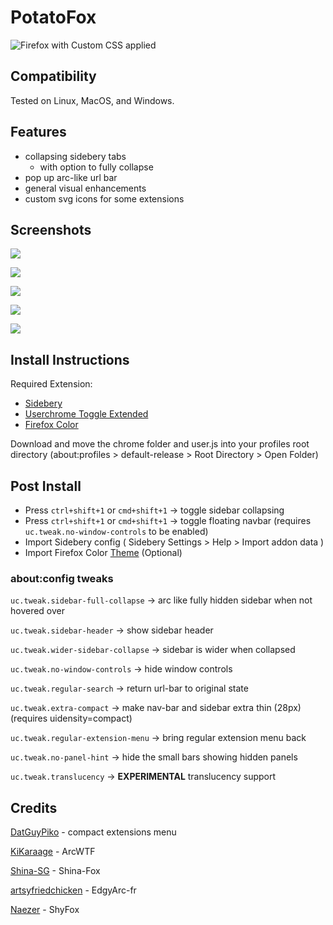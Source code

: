 # PotatoFox

![Firefox with Custom CSS applied](Media/Screenshot0.png)

## Compatibility

Tested on Linux, MacOS, and Windows. 

## Features

- collapsing sidebery tabs 
    - with option to fully collapse 
- pop up arc-like url bar
- general visual enhancements  
- custom svg icons for some extensions

## Screenshots

![](./Media/Screenshot1.png)

![](./Media/Screenshot2.png)

![](./Media/Screenshot3.png)

![](./Media/Screenshot4.png)

![](./Media/Screenshot5.png)

## Install Instructions

Required Extension:

* [Sidebery](https://addons.mozilla.org/en-US/firefox/addon/sidebery)
* [Userchrome Toggle Extended](https://addons.mozilla.org/en-US/firefox/addon/userchrome-toggle-extended)
* [Firefox Color](https://addons.mozilla.org/en-US/firefox/addon/firefox-color)

Download and move the chrome folder and user.js into your profiles root directory (about:profiles > default-release > Root Directory > Open Folder)

## Post Install

- Press `ctrl+shift+1` or `cmd+shift+1` -> toggle sidebar collapsing
- Press `ctrl+shift+1` or `cmd+shift+1` -> toggle floating navbar (requires `uc.tweak.no-window-controls` to be enabled)
- Import Sidebery config ( Sidebery Settings > Help > Import addon data )
- Import Firefox Color [Theme](https://color.firefox.com/?theme=XQAAAAJIBAAAAAAAAABBqYhm849SCicxcUcPX38oKRicm6da8pG5gi-DrbS7fiEFLUzDsWXWyUHMSkHZ2PpRK_LvZGTF44fp7VnVXujpkKMjvOWQSIhdK22u1ZG2EgdMyNMx_0oKJ3H9Aulj_W-sLqp3C7P9xxbnSMyQXGvfNmFAc8Mw6b7sZVymuhR0izERZjptFUVqlI0Zglmvbx7Aqqf1yCNtF2ljYjJBJ2zeQ3SGqmjknTFkU7hkVMy3aRrVafVheQXSAb6urDunQ8LZD2shNDvg5bN-ozZG255xn3hB1gfB1yVOKWNg9jJYn6DntzqTwzgEmwpEgPB4NyBczypZzFqtS5oB-cT0e_lH4lrI8tO01TfXk0UUp6n29KfQU8nu5zesYpVUZThdOvZPqE6CpFbMooJ1cL6fU-TdtOGpTkrgd2fzHgwJX6a54v0tN0aHaAQD3jj-0fqNVcm4Lg-8eyxZ09ItqMLD48JaDU9OFPtiCyyvpsoYYfuZf9osapMO72ZS-AfpMq9oF6ZHatA6Xvt7B8-XGebHGtdzq0PHgpkZPu-zwq2PPoCCFGzjkUZVjpBGQm7UXoevFP_2oiQt) (Optional)

### about:config tweaks

`uc.tweak.sidebar-full-collapse` -> arc like fully hidden sidebar when not hovered over

`uc.tweak.sidebar-header` -> show sidebar header

`uc.tweak.wider-sidebar-collapse` -> sidebar is wider when collapsed

`uc.tweak.no-window-controls` -> hide window controls

`uc.tweak.regular-search` -> return url-bar to original state

`uc.tweak.extra-compact` -> make nav-bar and sidebar extra thin (28px) (requires uidensity=compact)

`uc.tweak.regular-extension-menu` -> bring regular extension menu back

`uc.tweak.no-panel-hint` -> hide the small bars showing hidden panels

`uc.tweak.translucency` -> **EXPERIMENTAL** translucency support  

## Credits

[DatGuyPiko](https://github.com/datguypiko/Firefox-Mod-Blur/tree/master/EXTRA%20MODS/Compact%20extensions%20menu) - compact extensions menu

[KiKaraage](https://github.com/KiKaraage/ArcWTF) - ArcWTF

[Shina-SG](https://github.com/Shina-SG/Shina-Fox) - Shina-Fox

[artsyfriedchicken](https://github.com/artsyfriedchicken/EdgyArc-fr) - EdgyArc-fr

[Naezer](https://github.com/Naezr/ShyFox) - ShyFox
